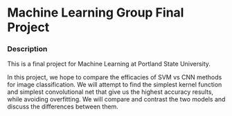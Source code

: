 # Machine Learning Group Final Project

### Description

This is a final project for Machine Learning at Portland State University.

In this project, we hope to compare the efficacies of SVM vs CNN methods for image classification. We will attempt to find the simplest kernel function and simplest convolutional net that give us the highest accuracy results, while avoiding overfitting. We will compare and contrast the two models and discuss the differences between them.
